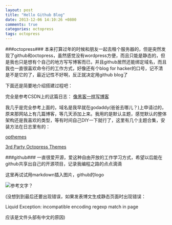 ```yaml
---
layout: post
title: "Hello Github Blog"
date: 2013-12-06 14:10:26 +0800
comments: true
categories: octopress
tags: octopress
---
```


###octopress###
本来打算过年的时候和朋友一起去租个服务器的，但是突然发现了github和octopress，虽然感觉没有wordpress方便，而且只能是静态的，但是我也只是想有个自己的地方写写博客而已，并且github居然还能绑定域名，而且我也一直很喜欢命令行的工作方式，好像还有个blog for hacker的口号，记不清是不是它的了，最近记性不好啊，反正就决定用github blog了
<!--more-->
下面还是简要地介绍搭建过程吧：

完全是参考CSDN上的这篇日志：
[像黑客一样写博客](http://blog.csdn.net/jackystudio/article/details/16117585)

我几乎是完全参考上面的，域名是我早就在godaddy(爸爸去哪儿？)上申请过的，原来那网站上有几篇博客，等几天添加上来。我用的是默认主题，感觉默认的整体架构还是我喜欢的类型，等有时间自己DIY一下就行了，这里有几个主题合集，安装方法在日志里有的：

[opthemes](http://opthemes.com/)

[3rd Party Octopress Themes](https://github.com/imathis/octopress/wiki/3rd-Party-Octopress-Themes)


###github###
一直很爱开源，爱这种自由开放的工作学习方式，希望以后能在github共享出自己的开源项目，记录我编程之路的点点滴滴

这里再试试用markdown插入图片，github的logo

![参考文字？](https://raw.github.com/haoflynet/haoflynet.github.com/source/source/images/github.jpg)

(没想到到最后还要出现错误，如果发表博文生成静态页面时出现错误：

Liquid Exception: incompatible encoding regexp match<ASCII-8BIT regexp with UTF-8 string> in page

应该是文件头部有中文的原因)